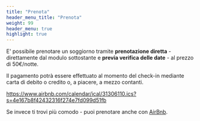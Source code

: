 ```yaml
---
title: "Prenota"
header_menu_title: "Prenota"
weight: 99
header_menu: true
highlight: true
---
```


E' possibile prenotare un soggiorno tramite **prenotazione diretta** - direttamente dal modulo sottostante e **previa verifica delle date** - al prezzo di 50€/notte.

Il pagamento potrà essere effettuato al momento del check-in mediante carta di debito o credito o, a piacere, a mezzo contanti.

https://www.airbnb.com/calendar/ical/31306110.ics?s=4e167b8f42432316f274e7fd099d51fb

Se invece ti trovi più comodo - puoi prenotare anche con [AirBnb](https://www.airbnb.com/rooms/31306110).

